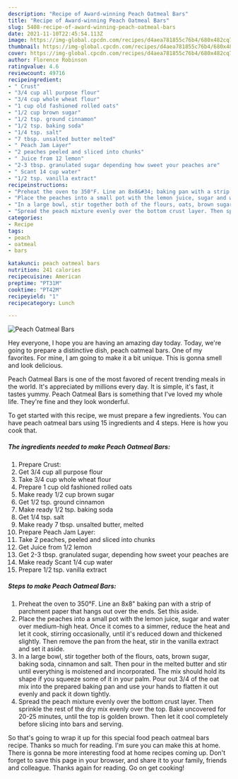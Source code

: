 ```yaml
---
description: "Recipe of Award-winning Peach Oatmeal Bars"
title: "Recipe of Award-winning Peach Oatmeal Bars"
slug: 5408-recipe-of-award-winning-peach-oatmeal-bars
date: 2021-11-10T22:45:54.113Z
image: https://img-global.cpcdn.com/recipes/d4aea781855c76b4/680x482cq70/peach-oatmeal-bars-recipe-main-photo.jpg
thumbnail: https://img-global.cpcdn.com/recipes/d4aea781855c76b4/680x482cq70/peach-oatmeal-bars-recipe-main-photo.jpg
cover: https://img-global.cpcdn.com/recipes/d4aea781855c76b4/680x482cq70/peach-oatmeal-bars-recipe-main-photo.jpg
author: Florence Robinson
ratingvalue: 4.6
reviewcount: 49716
recipeingredient:
- " Crust"
- "3/4 cup all purpose flour"
- "3/4 cup whole wheat flour"
- "1 cup old fashioned rolled oats"
- "1/2 cup brown sugar"
- "1/2 tsp. ground cinnamon"
- "1/2 tsp. baking soda"
- "1/4 tsp. salt"
- "7 tbsp. unsalted butter melted"
- " Peach Jam Layer"
- "2 peaches peeled and sliced into chunks"
- " Juice from 12 lemon"
- "2-3 tbsp. granulated sugar depending how sweet your peaches are"
- " Scant 14 cup water"
- "1/2 tsp. vanilla extract"
recipeinstructions:
- "Preheat the oven to 350°F. Line an 8x8&#34; baking pan with a strip of parchment paper that hangs out over the ends. Set this aside."
- "Place the peaches into a small pot with the lemon juice, sugar and water over medium-high heat. Once it comes to a simmer, reduce the heat and let it cook, stirring occasionally, until it&#39;s reduced down and thickened slightly. Then remove the pan from the heat, stir in the vanilla extract and set it aside."
- "In a large bowl, stir together both of the flours, oats, brown sugar, baking soda, cinnamon and salt. Then pour in the melted butter and stir until everything is moistened and incorporated. The mix should hold its shape if you squeeze some of it in your palm. Pour out 3/4 of the oat mix into the prepared baking pan and use your hands to flatten it out evenly and pack it down tightly."
- "Spread the peach mixture evenly over the bottom crust layer. Then sprinkle the rest of the dry mix evenly over the top. Bake uncovered for 20-25 minutes, until the top is golden brown. Then let it cool completely before slicing into bars and serving."
categories:
- Recipe
tags:
- peach
- oatmeal
- bars

katakunci: peach oatmeal bars 
nutrition: 241 calories
recipecuisine: American
preptime: "PT31M"
cooktime: "PT42M"
recipeyield: "1"
recipecategory: Lunch

---
```



![Peach Oatmeal Bars](https://img-global.cpcdn.com/recipes/d4aea781855c76b4/680x482cq70/peach-oatmeal-bars-recipe-main-photo.jpg)

Hey everyone, I hope you are having an amazing day today. Today, we're going to prepare a distinctive dish, peach oatmeal bars. One of my favorites. For mine, I am going to make it a bit unique. This is gonna smell and look delicious.



Peach Oatmeal Bars is one of the most favored of recent trending meals in the world. It's appreciated by millions every day. It is simple, it's fast, it tastes yummy. Peach Oatmeal Bars is something that I've loved my whole life. They're fine and they look wonderful.


To get started with this recipe, we must prepare a few ingredients. You can have peach oatmeal bars using 15 ingredients and 4 steps. Here is how you cook that.

<!--inarticleads1-->

##### The ingredients needed to make Peach Oatmeal Bars:

1. Prepare  Crust:
1. Get 3/4 cup all purpose flour
1. Take 3/4 cup whole wheat flour
1. Prepare 1 cup old fashioned rolled oats
1. Make ready 1/2 cup brown sugar
1. Get 1/2 tsp. ground cinnamon
1. Make ready 1/2 tsp. baking soda
1. Get 1/4 tsp. salt
1. Make ready 7 tbsp. unsalted butter, melted
1. Prepare  Peach Jam Layer:
1. Take 2 peaches, peeled and sliced into chunks
1. Get  Juice from 1/2 lemon
1. Get 2-3 tbsp. granulated sugar, depending how sweet your peaches are
1. Make ready  Scant 1/4 cup water
1. Prepare 1/2 tsp. vanilla extract




<!--inarticleads2-->

##### Steps to make Peach Oatmeal Bars:

1. Preheat the oven to 350°F. Line an 8x8&#34; baking pan with a strip of parchment paper that hangs out over the ends. Set this aside.
1. Place the peaches into a small pot with the lemon juice, sugar and water over medium-high heat. Once it comes to a simmer, reduce the heat and let it cook, stirring occasionally, until it&#39;s reduced down and thickened slightly. Then remove the pan from the heat, stir in the vanilla extract and set it aside.
1. In a large bowl, stir together both of the flours, oats, brown sugar, baking soda, cinnamon and salt. Then pour in the melted butter and stir until everything is moistened and incorporated. The mix should hold its shape if you squeeze some of it in your palm. Pour out 3/4 of the oat mix into the prepared baking pan and use your hands to flatten it out evenly and pack it down tightly.
1. Spread the peach mixture evenly over the bottom crust layer. Then sprinkle the rest of the dry mix evenly over the top. Bake uncovered for 20-25 minutes, until the top is golden brown. Then let it cool completely before slicing into bars and serving.




So that's going to wrap it up for this special food peach oatmeal bars recipe. Thanks so much for reading. I'm sure you can make this at home. There is gonna be more interesting food at home recipes coming up. Don't forget to save this page in your browser, and share it to your family, friends and colleague. Thanks again for reading. Go on get cooking!
